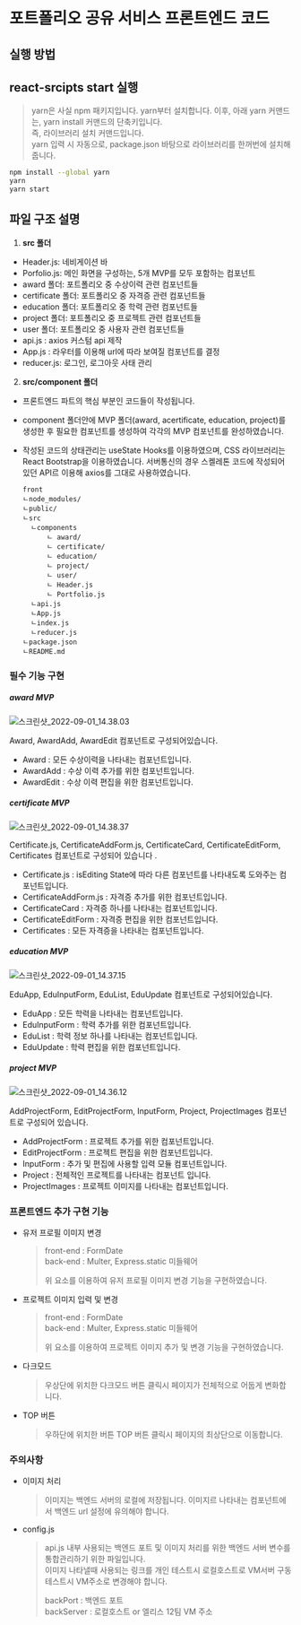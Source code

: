 # 포트폴리오 공유 서비스 프론트엔드 코드

## 실행 방법

## react-srcipts start 실행

> yarn은 사실 npm 패키지입니다. yarn부터 설치합니다.
> 이후, 아래 yarn 커맨드는, yarn install 커맨드의 단축키입니다.  
> 즉, 라이브러리 설치 커맨드입니다.  
> yarn 입력 시 자동으로, package.json 바탕으로 라이브러리를 한꺼번에 설치해 줍니다.

```bash
npm install --global yarn
yarn
yarn start
```

## 파일 구조 설명

1. **src 폴더**

- Header.js: 네비게이션 바
- Porfolio.js: 메인 화면을 구성하는, 5개 MVP를 모두 포함하는 컴포넌트
- award 폴더: 포트폴리오 중 수상이력 관련 컴포넌트들
- certificate 폴더: 포트폴리오 중 자격증 관련 컴포넌트들
- education 폴더: 포트폴리오 중 학력 관련 컴포넌트들
- project 폴더: 포트폴리오 중 프로젝트 관련 컴포넌트들
- user 폴더: 포트폴리오 중 사용자 관련 컴포넌트들
- api.js : axios 커스텀 api 제작
- App.js : 라우터를 이용해 url에 따라 보여질 컴포넌트를 결정
- reducer.js: 로그인, 로그아웃 사태 관리

2. **src/component 폴더**

- 프론트엔드 파트의 핵심 부분인 코드들이 작성됩니다.
- component 폴더안에 MVP 폴더(award, acertificate, education, project)를 생성한 후 필요한 컴포넌트를 생성하여 각각의 MVP 컴포넌트를 완성하였습니다.
- 작성된 코드의 상태관리는 useState Hooks를 이용하였으며, CSS 라이브러리는 React Bootstrap을 이용하였습니다. 서버통신의 경우 스켈레톤 코드에 작성되어있던 API르 이용해 axios를 그대로 사용하였습니다.

  ```
  front
  ㄴnode_modules/
  ㄴpublic/
  ㄴsrc
  	ㄴcomponents
  		ㄴ award/
  		ㄴ certificate/
  		ㄴ education/
  		ㄴ project/
  		ㄴ user/
  		ㄴ Header.js
  		ㄴ Portfolio.js
  	ㄴapi.js
  	ㄴApp.js
  	ㄴindex.js
  	ㄴreducer.js
  ㄴpackage.json
  ㄴREADME.md
  ```

### 필수 기능 구현

##### award MVP

![스크린샷_2022-09-01_14.38.03](/uploads/82dcf2208f89d0df52686d816fbf9052/스크린샷_2022-09-01_14.38.03.png)

Award, AwardAdd, AwardEdit 컴포넌트로 구성되어있습니다.

- Award : 모든 수상이력을 나타내는 컴포넌트입니다.
- AwardAdd : 수상 이력 추가를 위한 컴포넌트입니다.
- AwardEdit : 수상 이력 편집을 위한 컴포넌트입니다.

##### certificate MVP

![스크린샷_2022-09-01_14.38.37](/uploads/2dcb30771f472e1960a8f1c05d069558/스크린샷_2022-09-01_14.38.37.png)

Certificate.js, CertificateAddForm.js, CertificateCard, CertificateEditForm, Certificates 컴포넌트로 구성되어 있습니다 .

- Certificate.js : isEditing State에 따라 다른 컴포넌트를 나타내도록 도와주는 컴포넌트입니다.
- CertificateAddForm.js : 자격증 추가를 위한 컴포넌트입니다.
- CertificateCard : 자격증 하나를 나타내는 컴포넌트입니다.
- CertificateEditForm : 자격증 편집을 위한 컴포넌트입니다.
- Certificates : 모든 자격증을 나타내는 컴포넌트입니다.

##### education MVP

![스크린샷_2022-09-01_14.37.15](/uploads/ed8248ca4e2a4704b39df556fd2e13c7/스크린샷_2022-09-01_14.37.15.png)

EduApp, EduInputForm, EduList, EduUpdate 컴포넌트로 구성되어있습니다.

- EduApp : 모든 학력을 나타내는 컴포넌트입니다.
- EduInputForm : 학력 추가를 위한 컴포넌트입니다.
- EduList : 학력 정보 하나를 나타내는 컴포넌트입니다.
- EduUpdate : 학력 편집을 위한 컴포넌트입니다.

##### project MVP

![스크린샷_2022-09-01_14.36.12](/uploads/64793cbe4913366b1e4923cd54e2bd65/스크린샷_2022-09-01_14.36.12.png)

AddProjectForm, EditProjectForm, InputForm, Project, ProjectImages 컴포넌트로 구성되어 있습니다.

- AddProjectForm : 프로젝트 추가를 위한 컴포넌트입니다.
- EditProjectForm : 프로젝트 편집을 위한 컴포넌트입니다.
- InputForm : 추가 및 편집에 사용할 입력 모듈 컴포넌트입니다.
- Project : 전체적인 프로젝트를 나타내는 컴포넌트 입니다.
- ProjectImages : 프로젝트 이미지를 나타내는 컴포넌트입니다.

### 프론트엔드 추가 구현 기능

- 유저 프로필 이미지 변경
  > front-end : FormDate  
  > back-end : Multer, Express.static 미들웨어
  >
  > 위 요소를 이용하여 유저 프로필 이미지 변경 기능을 구현하였습니다.
- 프로젝트 이미지 입력 및 변경
  > front-end : FormDate  
  > back-end : Multer, Express.static 미들웨어
  >
  > 위 요소를 이용하여 프로젝트 이미지 추가 및 변경 기능을 구현하였습니다.
- 다크모드
  > 우상단에 위치한 다크모드 버튼 클릭시 페이지가 전체적으로 어둡게 변화합니다.
- TOP 버튼
  > 우하단에 위치한 버튼 TOP 버튼 클릭시 페이지의 최상단으로 이동합니다.

### 주의사항

- 이미지 처리
  > 이미지는 백엔드 서버의 로컬에 저장됩니다. 이미지르 나타내는 컴포넌트에서 백엔드 url 설정에 유의해야 합니다.
- config.js
  > api.js 내부 사용되는 백엔드 포트 및 이미지 처리를 위한 백엔드 서버 변수를 통합관리하기 위한 파일입니다.  
  > 이미지 나타낼때 사용되는 링크를 개인 테스트시 로컬호스트로 VM서버 구동 테스트시 VM주소로 변경해야 합니다.
  >
  > backPort : 백엔드 포트  
  > backServer : 로컬호스트 or 엘리스 12팀 VM 주소
